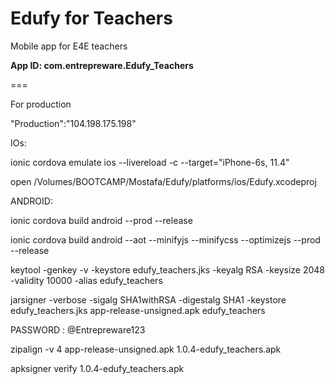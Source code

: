 Edufy for Teachers
===

Mobile app for E4E teachers

**App ID: com.entrepreware.Edufy_Teachers**

===

For production 

"Production":"104.198.175.198"

IOs:


ionic cordova emulate ios --livereload -c --target="iPhone-6s, 11.4"


open /Volumes/BOOTCAMP/Mostafa/Edufy/platforms/ios/Edufy.xcodeproj

<preference name="iosPersistentFileLocation" value="Library" />

<preference name="iosExtraFilesystems" value="library,library-nosync,documents,documents-nosync,cache,bundle,root" />



ANDROID:

ionic cordova build android --prod --release

ionic cordova build android --aot --minifyjs --minifycss --optimizejs --prod --release

keytool -genkey -v -keystore edufy_teachers.jks -keyalg RSA -keysize 2048 -validity 10000 -alias edufy_teachers


jarsigner -verbose -sigalg SHA1withRSA -digestalg SHA1 -keystore edufy_teachers.jks app-release-unsigned.apk edufy_teachers


PASSWORD : @Entrepreware123


zipalign -v 4 app-release-unsigned.apk 1.0.4-edufy_teachers.apk


apksigner verify 1.0.4-edufy_teachers.apk